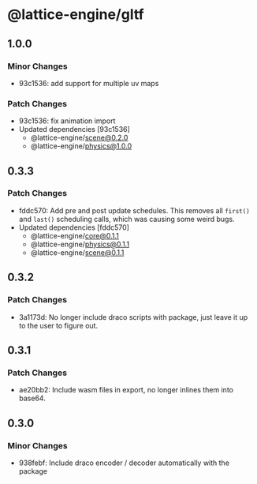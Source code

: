 # @lattice-engine/gltf

## 1.0.0

### Minor Changes

- 93c1536: add support for multiple uv maps

### Patch Changes

- 93c1536: fix animation import
- Updated dependencies [93c1536]
  - @lattice-engine/scene@0.2.0
  - @lattice-engine/physics@1.0.0

## 0.3.3

### Patch Changes

- fddc570: Add pre and post update schedules. This removes all `first()` and `last()` scheduling calls, which was causing some weird bugs.
- Updated dependencies [fddc570]
  - @lattice-engine/core@0.1.1
  - @lattice-engine/physics@0.1.1
  - @lattice-engine/scene@0.1.1

## 0.3.2

### Patch Changes

- 3a1173d: No longer include draco scripts with package, just leave it up to the user to figure out.

## 0.3.1

### Patch Changes

- ae20bb2: Include wasm files in export, no longer inlines them into base64.

## 0.3.0

### Minor Changes

- 938febf: Include draco encoder / decoder automatically with the package
